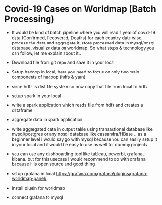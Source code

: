 # Covid-19 Cases on Worldmap (Batch Processing)
 
- It would be kind of batch pipeline where you will read 1 year of covid-19 data 
   (Confirmed, Recovered, Deaths) for each country date wise, process the data and 
   aggregate it, store processed data in mysql/nosql database, visualize data on worldmap. 
   So what steps & technology you can follow, let me explain about it..

- Download file from git repo and save it in your local

- Setup hadoop in local, here you need to focus on only two main components of hadoop (hdfs & yarn)

- since hdfs is dist file system so now copy that file from local to hdfs

- setup spark in your local

- write a spark application which reads file from hdfs and creates a dataframe

- aggregate data in spark application

- write aggregated data in output table using transactional database like mysql/postgres or any nosql
 database like cassandra/HBase .. as a beginner level i would say go with mysql because you can easily
 setup it in your local and it would be easy to use as well for dummy projects
 
- you can use any dashboarding tool like tableau, powerbi, grafana, kibana. but for this usecase 
  i would recommend to go with grafana because it is open source and good thing
  
- setup grafana in local
 https://grafana.com/grafana/plugins/grafana-worldmap-panel/

- install plugin for worldmap

- connect grafana to mysql


